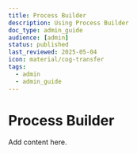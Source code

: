 ```yaml
---
title: Process Builder
description: Using Process Builder
doc_type: admin_guide
audience: [admin]
status: published
last_reviewed: 2025-05-04
icon: material/cog-transfer
tags:
  - admin
  - admin_guide
---
```


# Process Builder

Add content here.
